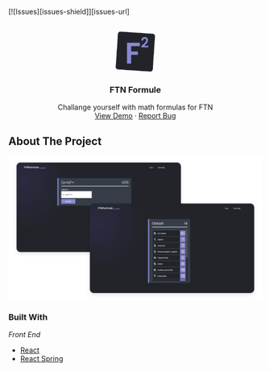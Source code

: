 <div id="top"></div>

[![Issues][issues-shield]][issues-url]


<!-- PROJECT LOGO -->
<br />
<div align="center">
  <a href="https://github.com/Zoksss/ftn-formule">
    <img src="./src/ftnformule-zbir.png" alt="Logo" width="80" height="80">
  </a>

  <h3 align="center">FTN Formule</h3>

  <p align="center">
    Challange yourself with math formulas for FTN
    <br />
    <a href="https://zoksss.github.io/ftn-formule/">View Demo</a>
    ·
    <a href="https://github.com/Zoksss/ftn-formule/issues">Report Bug</a>
  </p>
</div>



<!-- ABOUT THE PROJECT -->
## About The Project

[![Product Name Screen Shot][product-screenshot]](https://github.com/Zoksss/ftn-formule)




### Built With

*Front End*

* [React](https://reactjs.org/)
* [React Spring](https://react-spring.dev/)


<!-- USAGE EXAMPLES -->


<!-- MARKDOWN LINKS & IMAGES -->
<!-- https://www.markdownguide.org/basic-syntax/#reference-style-links -->
[product-screenshot]: ./src/ftnformule_screenshot.png
